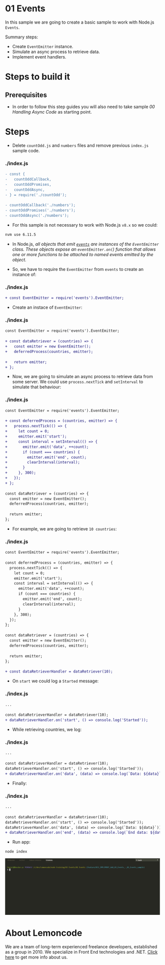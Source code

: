 # 01 Events

In this sample we are going to create a basic sample to work with Node.js `Events`.

Summary steps:

- Create `EventEmitter` instance.
- Simulate an async process to retrieve data.
- Implement event handlers.

# Steps to build it

## Prerequisites

- In order to follow this step guides you will also need to take sample _00 Handling Async Code_ as starting point.

# Steps

- Delete `countOdd.js` and `numbers` files and remove previous `index.js` sample code.

### ./index.js

```diff
- const {
-   countOddCallback,
-   countOddPromises,
-   countOddAsync,
- } = require('./countOdd');

- countOddCallback('./numbers');
- countOddPromises('./numbers');
- countOddAsync('./numbers');

```

- For this sample is not necessary to work with Node.js `v8.x` so we could:

```bash
nvm use 6.11.5
```

- In Node.js, _all objects that emit [`events`](https://nodejs.org/docs/latest-v6.x/api/events.html) are instances of the `EventEmitter` class. These objects expose an `eventEmitter.on(`) function that allows one or more functions to be attached to named events emitted by the object._

- So, we have to require the `EventEmitter` from `events` to create an instance of:

### ./index.js

```diff
+ const EventEmitter = require('events').EventEmitter;

```

- Create an instace of `EventEmitter`:

### ./index.js

```diff
const EventEmitter = require('events').EventEmitter;

+ const dataRetriever = (countries) => {
+   const emitter = new EventEmitter();
+   deferredProcess(countries, emitter);

+   return emitter;
+ };

```

- Now, we are going to simulate an async process to retrieve data from some server. We could use `process.nextTick` and `setInterval` to simulate that behaviour:

### ./index.js

```diff
const EventEmitter = require('events').EventEmitter;

+ const deferredProcess = (countries, emitter) => {
+   process.nextTick(() => {
+     let count = 0;
+     emitter.emit('start');
+     const interval = setInterval(() => {
+       emitter.emit('data', ++count);
+       if (count === countries) {
+         emitter.emit('end', count);
+         clearInterval(interval);
+       }
+     }, 300);
+   });
+ };

const dataRetriever = (countries) => {
  const emitter = new EventEmitter();
  deferredProcess(countries, emitter);

  return emitter;
};

```

- For example, we are going to retrieve `10 countries`:

### ./index.js

```diff
const EventEmitter = require('events').EventEmitter;

const deferredProcess = (countries, emitter) => {
  process.nextTick(() => {
    let count = 0;
    emitter.emit('start');
    const interval = setInterval(() => {
      emitter.emit('data', ++count);
      if (count === countries) {
        emitter.emit('end', count);
        clearInterval(interval);
      }
    }, 300);
  });
};

const dataRetriever = (countries) => {
  const emitter = new EventEmitter();
  deferredProcess(countries, emitter);

  return emitter;
};

+ const dataRetrieverHandler = dataRetriever(10);

```

- On `start` we could log a `Started` message:

### ./index.js

```diff
...

const dataRetrieverHandler = dataRetriever(10);
+ dataRetrieverHandler.on('start', () => console.log('Started'));

```

- While retrieving countries, we log:

### ./index.js

```diff
...

const dataRetrieverHandler = dataRetriever(10);
dataRetrieverHandler.on('start', () => console.log('Started'));
+ dataRetrieverHandler.on('data', (data) => console.log(`Data: ${data}`));

```

- Finally:

### ./index.js

```diff
...

const dataRetrieverHandler = dataRetriever(10);
dataRetrieverHandler.on('start', () => console.log('Started'));
dataRetrieverHandler.on('data', (data) => console.log(`Data: ${data}`));
+ dataRetrieverHandler.on('end', (data) => console.log(`End data: ${data}`));

```

- Run app:

```bash
node index
```

![run app](../../99%20Resources/03%20Events/01%20Events/run%20app.gif)

# About Lemoncode

We are a team of long-term experienced freelance developers, established as a group in 2010.
We specialize in Front End technologies and .NET. [Click here](http://lemoncode.net/services/en/#en-home) to get more info about us.
